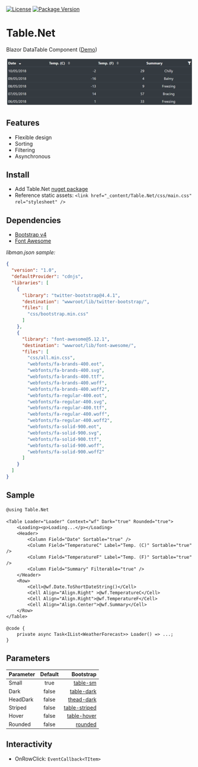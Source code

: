[![License](https://img.shields.io/github/license/BlazorExtensions/Storage.svg?longCache=true&style=flat-square)](https://github.com/pablofrommars/TableNet/blob/master/LICENSE)
[![Package Version](https://img.shields.io/badge/nuget-v1.0.1-blue.svg?longCache=true&style=flat-square)](https://www.nuget.org/packages/Table.Net/1.0.1)

# Table.Net

Blazor DataTable Component ([Demo](https://pablofrommars.github.io/covid19))

![example](Demo/wwwroot/img/example.png)

## Features

* Flexible design
* Sorting
* Filtering
* Asynchronous

## Install

* Add Table.Net [nuget package](https://www.nuget.org/packages/Table.Net)
* Reference static assets: ```<link href="_content/Table.Net/css/main.css" rel="stylesheet" />```

## Dependencies

* [Bootstrap v4](https://getbootstrap.com/)
* [Font Awesome](https://fontawesome.com/)

*libman.json sample:*
```json
{
  "version": "1.0",
  "defaultProvider": "cdnjs",
  "libraries": [
    {
      "library": "twitter-bootstrap@4.4.1",
      "destination": "wwwroot/lib/twitter-bootstrap/",
      "files": [
        "css/bootstrap.min.css"
      ]
    },
    {
      "library": "font-awesome@5.12.1",
      "destination": "wwwroot/lib/font-awesome/",
      "files": [
        "css/all.min.css",
        "webfonts/fa-brands-400.eot",
        "webfonts/fa-brands-400.svg",
        "webfonts/fa-brands-400.ttf",
        "webfonts/fa-brands-400.woff",
        "webfonts/fa-brands-400.woff2",
        "webfonts/fa-regular-400.eot",
        "webfonts/fa-regular-400.svg",
        "webfonts/fa-regular-400.ttf",
        "webfonts/fa-regular-400.woff",
        "webfonts/fa-regular-400.woff2",
        "webfonts/fa-solid-900.eot",
        "webfonts/fa-solid-900.svg",
        "webfonts/fa-solid-900.ttf",
        "webfonts/fa-solid-900.woff",
        "webfonts/fa-solid-900.woff2"
      ]
    }
  ]
}
```

## Sample

```razor
@using Table.Net

<Table Loader="Loader" Context="wf" Dark="true" Rounded="true">
    <Loading><p>Loading...</p></Loading>
    <Header>
        <Column Field="Date" Sortable="true" />
        <Column Field="TemperatureC" Label="Temp. (C)" Sortable="true" />
        <Column Field="TemperatureF" Label="Temp. (F)" Sortable="true" />
        <Column Field="Summary" Filterable="true" />
    </Header>
    <Row>
        <Cell>@wf.Date.ToShortDateString()</Cell>
        <Cell Align="Align.Right" >@wf.TemperatureC</Cell>
        <Cell Align="Align.Right">@wf.TemperatureF</Cell>
        <Cell Align="Align.Center">@wf.Summary</Cell>
    </Row>
</Table>

@code {
    private async Task<IList<WeatherForecast>> Loader() => ...;
}
```

## Parameters

| Parameter | Default | Bootstrap |
|:----------|:-------:|----------:|
|Small|true|[table-sm](https://getbootstrap.com/docs/4.4/content/tables/#small-table)|
|Dark|false|[table-dark](https://getbootstrap.com/docs/4.4/content/tables/#examples)|
|HeadDark|false|[thead-dark](https://getbootstrap.com/docs/4.4/content/tables/#table-head-options)|
|Striped|false|[table-striped](https://getbootstrap.com/docs/4.4/content/tables/#striped-rows)|
|Hover|false|[table-hover](https://getbootstrap.com/docs/4.4/content/tables/#hoverable-rows)|
|Rounded|false|[rounded](https://getbootstrap.com/docs/4.4/utilities/borders/#border-radius)|

## Interactivity

* OnRowClick: ```EventCallback<TItem>```

